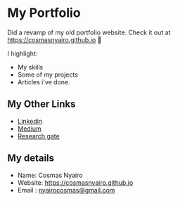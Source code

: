# My Portfolio

Did a revamp of my old portfolio website. Check it out at <https://cosmasnyairo.github.io> 🚀

I highlight:

- My skills
- Some of my projects
- Articles i've done.

## My Other Links

- [Linkedin](https://www.linkedin.com/in/cosmas-nyairo-31066214a/)
- [Medium](https://cosmasnyairo.medium.com/)
- [Research gate](https://www.researchgate.net/profile/Cosmas-Nyairo)

## My details

- Name: Cosmas Nyairo
- Website: <https://cosmasnyairo.github.io>
- Email : nyairocosmas@gmail.com
